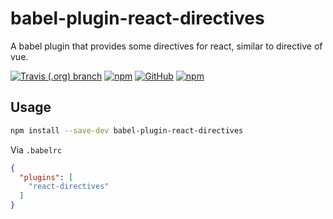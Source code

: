 # babel-plugin-react-directives
A babel plugin that provides some directives for react, similar to directive of vue.


[![Travis (.org) branch](https://img.shields.io/travis/peakchen90/babel-plugin-react-directives/master.svg)](https://travis-ci.org/peakchen90/babel-plugin-react-directives)
[![npm](https://img.shields.io/npm/v/babel-plugin-react-directives.svg)](https://www.npmjs.com/package/babel-plugin-react-directives)
[![GitHub](https://img.shields.io/github/license/mashape/apistatus.svg)](https://github.com/peakchen90/babel-plugin-react-directives/blob/master/LICENSE)
[![npm](https://img.shields.io/npm/dt/babel-plugin-react-directives.svg)](https://www.npmjs.com/package/babel-plugin-react-directives)


## Usage

```bash
npm install --save-dev babel-plugin-react-directives
```

Via `.babelrc` 
```json
{
  "plugins": [
    "react-directives"
  ]
}
```
